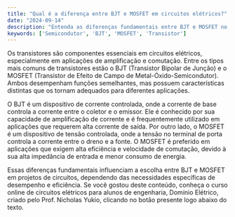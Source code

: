 ```yaml
---
title: "Qual é a diferença entre BJT e MOSFET em circuitos elétricos?"
date: "2024-09-14"
description: "Entenda as diferenças fundamentais entre BJT e MOSFET no contexto de semicondutores em circuitos elétricos."
keywords: ['Semicondutor', 'BJT', 'MOSFET', 'Transistor']
---
```


Os transistores são componentes essenciais em circuitos elétricos, especialmente em aplicações de amplificação e comutação. Entre os tipos mais comuns de transistores estão o BJT (Transistor Bipolar de Junção) e o MOSFET (Transistor de Efeito de Campo de Metal-Óxido-Semicondutor). Ambos desempenham funções semelhantes, mas possuem características distintas que os tornam adequados para diferentes aplicações.

O BJT é um dispositivo de corrente controlada, onde a corrente de base controla a corrente entre o coletor e o emissor. Ele é conhecido por sua capacidade de amplificação de corrente e é frequentemente utilizado em aplicações que requerem alta corrente de saída. Por outro lado, o MOSFET é um dispositivo de tensão controlada, onde a tensão no terminal de porta controla a corrente entre o dreno e a fonte. O MOSFET é preferido em aplicações que exigem alta eficiência e velocidade de comutação, devido à sua alta impedância de entrada e menor consumo de energia.

Essas diferenças fundamentais influenciam a escolha entre BJT e MOSFET em projetos de circuitos, dependendo das necessidades específicas de desempenho e eficiência. Se você gostou deste conteúdo, conheça o curso online de circuitos elétricos para alunos de engenharia, Domínio Elétrico, criado pelo Prof. Nicholas Yukio, clicando no botão presente logo abaixo do texto.